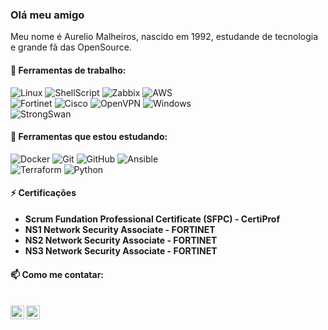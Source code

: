 ### Olá meu amigo

Meu nome é Aurelio Malheiros, nascido em 1992, estudande de tecnologia e grande fã das OpenSource.

#### 💼 Ferramentas de trabalho:


![Linux](https://img.shields.io/badge/-GNU/Linux-grey?style=for-the-badge&logo=linux&logoColor=white)
![ShellScript](https://img.shields.io/badge/-ShellScript-000000?style=for-the-badge&logo=gnu-bash&logoColor=white)
![Zabbix](https://img.shields.io/badge/-Zabbix-red?style=for-the-badge&logo=zabbix&logoColor=red)
![AWS](https://img.shields.io/badge/-AWS-grey?style=for-the-badge&logo=amazon-aws&logoColor=yellow) <br>
![Fortinet](https://img.shields.io/badge/-Fortinet-red?style=for-the-badge&logo=fortinet&logoColor=white)
![Cisco](https://img.shields.io/badge/-Cisco-blue?style=for-the-badge&logo=cisco&logoColor=white)
![OpenVPN](https://img.shields.io/badge/-OpenVPN-yellow?style=for-the-badge&logo=openvpn&logoColor=white)
![Windows](https://img.shields.io/badge/-Windows-blue?style=for-the-badge&logo=windows&logoColor=white) <br>
![StrongSwan](https://img.shields.io/badge/-strongSwan-red?style=for-the-badge&logo=strongswan&logoColor=white)


#### 📖 Ferramentas que estou estudando:

![Docker](https://img.shields.io/badge/-Docker-181717?style=for-the-badge&logo=docker)
![Git](https://img.shields.io/badge/-Git-181717?style=for-the-badge&logo=git) 
![GitHub](https://img.shields.io/badge/-GitHub-181717?style=for-the-badge&logo=github)
![Ansible](https://img.shields.io/badge/-Ansible-181717?style=for-the-badge&logo=ansible) <br/>
![Terraform](https://img.shields.io/badge/-Terraform-181717?style=for-the-badge&logo=terraform)
![Python](https://img.shields.io/badge/-Python-181717?style=for-the-badge&logo=python)

#### ⚡ Certificações
- **Scrum Fundation Professional Certificate (SFPC) - CertiProf**
- **NS1 Network Security Associate - FORTINET**
- **NS2 Network Security Associate - FORTINET**
- **NS3 Network Security Associate - FORTINET**

#### 📫 Como me contatar:
<br/>
<a href="https://www.linkedin.com/in/aurelio-malheiros-944835127/">
  <img align="left" alt="Aurelio S Malheiros| Linkedin" width="22px" src="https://cdn.jsdelivr.net/npm/simple-icons@3.7.0/icons/linkedin.svg" />
</a>
<a href="https://t.me/AurelioMalheiros">
  <img align="left" alt="Aurelio S Malheiros| Telegram" width="22px" src="https://cdn.jsdelivr.net/npm/simple-icons@3.7.0/icons/telegram.svg" />
</a>
<br/>


